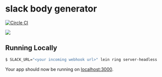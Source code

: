 # slack body generator

[![Circle CI](https://circleci.com/gh/jhsu/slack-body.svg?style=svg)](https://circleci.com/gh/jhsu/slack-body)

![](http://cl.ly/image/0I3V051f0B3z/Screen%20Shot%202015-02-06%20at%2012.52.42%20AM.png)

## Running Locally

```sh
$ SLACK_URL="<your incoming webhook url>" lein ring server-headless
```

Your app should now be running on [localhost:3000](http://localhost:3000/).
